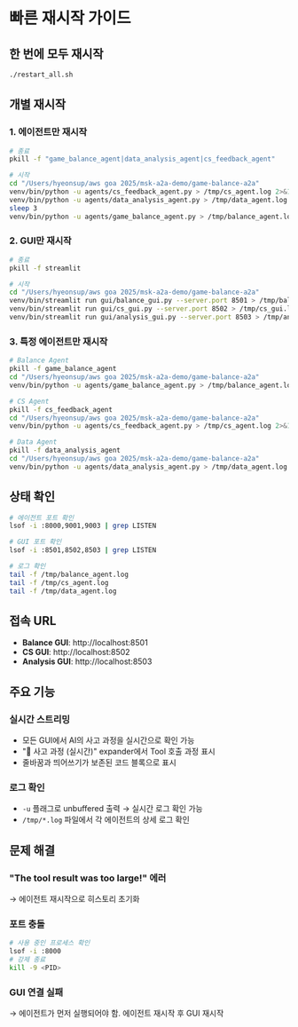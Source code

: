 # 빠른 재시작 가이드

## 한 번에 모두 재시작

```bash
./restart_all.sh
```

## 개별 재시작

### 1. 에이전트만 재시작

```bash
# 종료
pkill -f "game_balance_agent|data_analysis_agent|cs_feedback_agent"

# 시작
cd "/Users/hyeonsup/aws goa 2025/msk-a2a-demo/game-balance-a2a"
venv/bin/python -u agents/cs_feedback_agent.py > /tmp/cs_agent.log 2>&1 &
venv/bin/python -u agents/data_analysis_agent.py > /tmp/data_agent.log 2>&1 &
sleep 3
venv/bin/python -u agents/game_balance_agent.py > /tmp/balance_agent.log 2>&1 &
```

### 2. GUI만 재시작

```bash
# 종료
pkill -f streamlit

# 시작
cd "/Users/hyeonsup/aws goa 2025/msk-a2a-demo/game-balance-a2a"
venv/bin/streamlit run gui/balance_gui.py --server.port 8501 > /tmp/balance_gui.log 2>&1 &
venv/bin/streamlit run gui/cs_gui.py --server.port 8502 > /tmp/cs_gui.log 2>&1 &
venv/bin/streamlit run gui/analysis_gui.py --server.port 8503 > /tmp/analysis_gui.log 2>&1 &
```

### 3. 특정 에이전트만 재시작

```bash
# Balance Agent
pkill -f game_balance_agent
cd "/Users/hyeonsup/aws goa 2025/msk-a2a-demo/game-balance-a2a"
venv/bin/python -u agents/game_balance_agent.py > /tmp/balance_agent.log 2>&1 &

# CS Agent
pkill -f cs_feedback_agent
cd "/Users/hyeonsup/aws goa 2025/msk-a2a-demo/game-balance-a2a"
venv/bin/python -u agents/cs_feedback_agent.py > /tmp/cs_agent.log 2>&1 &

# Data Agent
pkill -f data_analysis_agent
cd "/Users/hyeonsup/aws goa 2025/msk-a2a-demo/game-balance-a2a"
venv/bin/python -u agents/data_analysis_agent.py > /tmp/data_agent.log 2>&1 &
```

## 상태 확인

```bash
# 에이전트 포트 확인
lsof -i :8000,9001,9003 | grep LISTEN

# GUI 포트 확인
lsof -i :8501,8502,8503 | grep LISTEN

# 로그 확인
tail -f /tmp/balance_agent.log
tail -f /tmp/cs_agent.log
tail -f /tmp/data_agent.log
```

## 접속 URL

- **Balance GUI**: http://localhost:8501
- **CS GUI**: http://localhost:8502
- **Analysis GUI**: http://localhost:8503

## 주요 기능

### 실시간 스트리밍
- 모든 GUI에서 AI의 사고 과정을 실시간으로 확인 가능
- "🧠 사고 과정 (실시간)" expander에서 Tool 호출 과정 표시
- 줄바꿈과 띄어쓰기가 보존된 코드 블록으로 표시

### 로그 확인
- `-u` 플래그로 unbuffered 출력 → 실시간 로그 확인 가능
- `/tmp/*.log` 파일에서 각 에이전트의 상세 로그 확인

## 문제 해결

### "The tool result was too large!" 에러
→ 에이전트 재시작으로 히스토리 초기화

### 포트 충돌
```bash
# 사용 중인 프로세스 확인
lsof -i :8000
# 강제 종료
kill -9 <PID>
```

### GUI 연결 실패
→ 에이전트가 먼저 실행되어야 함. 에이전트 재시작 후 GUI 재시작
